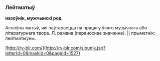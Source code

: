 ### Лейтматыў
**назоўнік, мужчынскі род**

Асноўны матыў, які паўтараецца на працягу ўсяго музычнага або літаратурнага твора. Л. рамана (пераноснае значэнне). || прыметнік: лейтматыўны.

<a rel="author">[http://rv-blr.com/](http://rv-blr.com/slounik.jsp?letterId=0&maskId=0&pageId=1527)</a>

